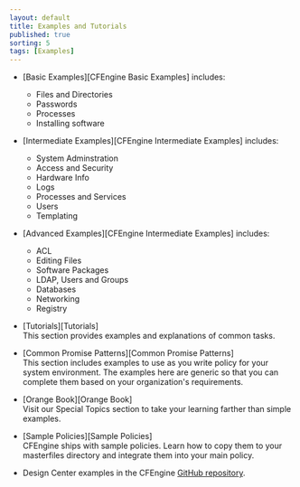 ```yaml
---
layout: default
title: Examples and Tutorials
published: true
sorting: 5
tags: [Examples]
---
```



* [Basic Examples][CFEngine Basic Examples] includes:

	* Files and Directories
	* Passwords
	* Processes
	* Installing software

* [Intermediate Examples][CFEngine Intermediate Examples] includes:

	* System Adminstration
	* Access and Security
	* Hardware Info
	* Logs
	* Processes and Services
	* Users
	* Templating

* [Advanced Examples][CFEngine Intermediate Examples] includes:
	* ACL
	* Editing Files
	* Software Packages
	* LDAP, Users and Groups
	* Databases
	* Networking
	* Registry

* [Tutorials][Tutorials]  
This section provides examples and explanations of common tasks.

* [Common Promise Patterns][Common Promise Patterns]  
This section includes examples to use as you write policy for your system environment. 
The examples here are generic so that you can complete them based on your organization's 
requirements. 

* [Orange Book][Orange Book]  
Visit our Special Topics section to take your learning farther than simple examples.

* [Sample Policies][Sample Policies]  
CFEngine ships with sample policies. Learn how to copy them to your masterfiles directory 
and integrate them into your main policy.

* Design Center examples in the CFEngine [GitHub repository](https://github.com/cfengine/design-center/tree/master/examples).
